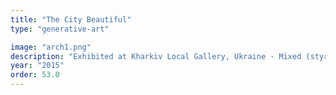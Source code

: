 ```yaml
---
title: "The City Beautiful"
type: "generative-art"

image: "arch1.png"
description: "Exhibited at Kharkiv Local Gallery, Ukraine · Mixed (styrofoam, paper, white threads) · 30 x 50 x 25 cm (WxHxD)"
year: "2015"
order: 53.0
---
```

